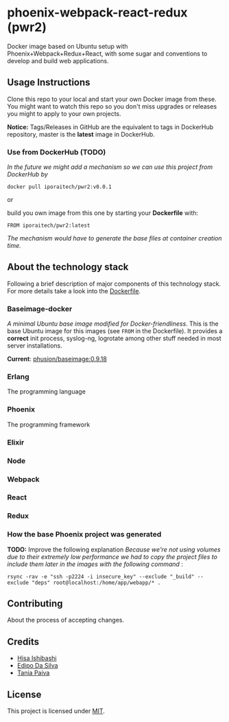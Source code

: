 # phoenix-webpack-react-redux (pwr2)

Docker image based on Ubuntu setup with Phoenix+Webpack+Redux+React, with some sugar and conventions to develop and build web applications.

## Usage Instructions

Clone this repo to your local and start your own Docker image from these. You might want to watch this repo so you don't miss upgrades or releases you might to apply to your own projects.

**Notice:** Tags/Releases in GitHub are the equivalent to tags in DockerHub repository, master is the **latest** image in DockerHub.

### Use from DockerHub (TODO)

_In the future we might add a mechanism so we can use this project from DockerHub by_

`docker pull iporaitech/pwr2:v0.0.1`

or

build you own image from this one by starting your **Dockerfile** with:

```shell
FROM iporaitech/pwr2:latest
```

_The mechanism would have to generate the base files at container creation time._

###

## About the technology stack

Following a brief description of major components of this technology stack. For more details take a look into the [Dockerfile](https://github.com/iporaitech/pwr2-docker/blob/master/Dockerfile).

### Baseimage-docker

_A minimal Ubuntu base image modified for Docker-friendliness_. This is the base Ubuntu image for this images (see `FROM` in the Dockerfile). It provides a **correct** init process, syslog-ng, logrotate among other stuff needed in most server installations.

**Current**: [phusion/baseimage:0.9.18](https://github.com/phusion/baseimage-docker/tree/rel-0.9.18)

### Erlang

The programming language

### Phoenix

The programming framework

### Elixir
### Node
### Webpack
### React
### Redux

### How the base Phoenix project was generated

**TODO:** Improve the following explanation
_Because we're not using volumes due to their extremely low performance we had to copy the project files to include them later in the images with the following command_ :

`rsync -rav -e "ssh -p2224 -i insecure_key" --exclude "_build" --exclude "deps" root@localhost:/home/app/webapp/* .`


## Contributing
About the process of accepting changes.

## Credits
* [Hisa Ishibashi](https://github.com/hisapy)
* [Edipo Da Silva](https://github.com/edipox)
* [Tania Paiva](https://github.com/taniadaniela)

## License
This project is licensed under [MIT](https://github.com/iporaitech/pwr2-docker/blob/master/LICENSE).
